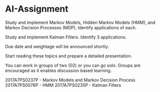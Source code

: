 # AI-Assignment
Study and implement Markov Models, Hidden Markov Models (HMM), and Markov Decision Processes (MDP). Identify applications of each. 

Study and implement Kalman Filters. Identify 3 applications. 

Due date and weightage will be announced shortly. 

Start reading these topics and prepare a detailed presentation.

You can work in groups of two (02) or you can go solo. Groups are encouraged as it enables discussion based learning. 

2017A7PS0237P  - Markov Models and Markov Decision Process
2017A7PS0076P  - HMM
2017A7PS0235P  - Kalman Filters

